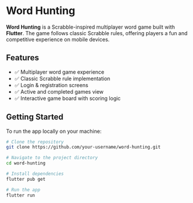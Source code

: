 # Word Hunting

**Word Hunting** is a Scrabble-inspired multiplayer word game built with **Flutter**. The game follows classic Scrabble rules, offering players a fun and competitive experience on mobile devices.

## Features

- ✅ Multiplayer word game experience
- ✅ Classic Scrabble rule implementation
- ✅ Login & registration screens
- ✅ Active and completed games view
- ✅ Interactive game board with scoring logic

## Getting Started

To run the app locally on your machine:

```bash
# Clone the repository
git clone https://github.com/your-username/word-hunting.git

# Navigate to the project directory
cd word-hunting

# Install dependencies
flutter pub get

# Run the app
flutter run
